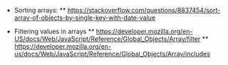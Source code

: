 * Sorting arrays:
** https://stackoverflow.com/questions/8837454/sort-array-of-objects-by-single-key-with-date-value

* Filtering values in arrays
** https://developer.mozilla.org/en-US/docs/Web/JavaScript/Reference/Global_Objects/Array/filter
** https://developer.mozilla.org/en-us/docs/Web/JavaScript/Reference/Global_Objects/Array/includes

